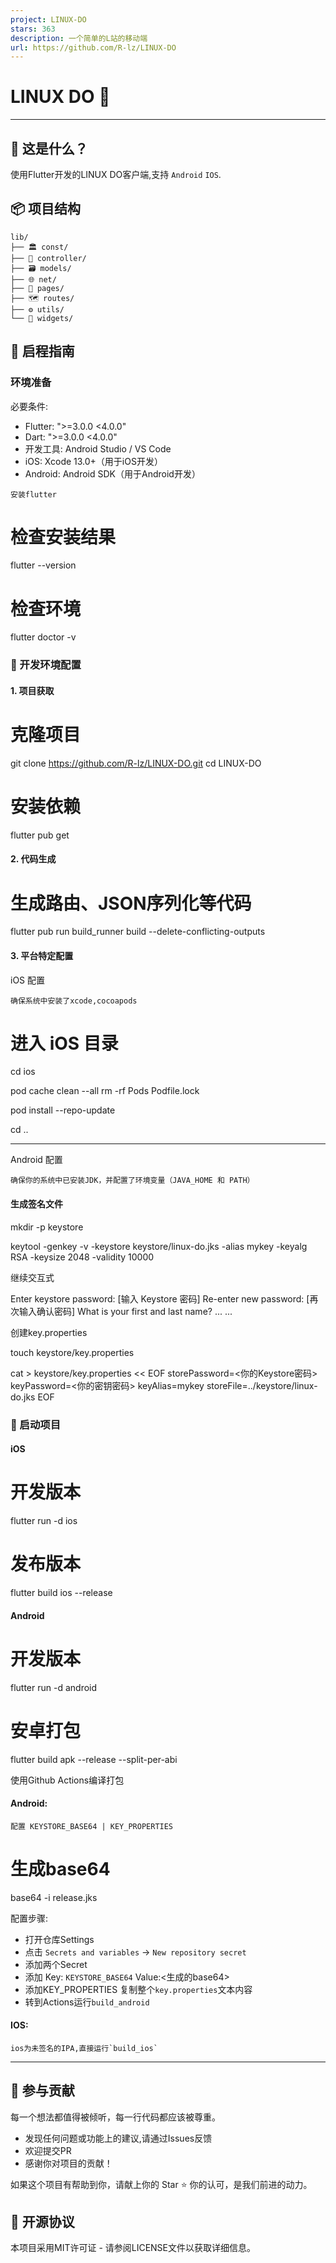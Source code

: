 ```yaml
---
project: LINUX-DO
stars: 363
description: 一个简单的L站的移动端
url: https://github.com/R-lz/LINUX-DO
---
```


LINUX DO 🐧
===========

* * *

🌟 这是什么？
--------

使用Flutter开发的LINUX DO客户端,支持 `Android` `IOS`.

📦 项目结构
-------

```
lib/
├── 🏛 const/          
├── 🧠 controller/      
├── 🗃 models/         
├── 🌐 net/          
├── 📱 pages/        
├── 🗺 routes/       
├── ⚙️ utils/         
└── 🎨 widgets/       
```

🚀 启程指南
-------

### 环境准备

必要条件:
  - Flutter: "\>=3.0.0 <4.0.0"
  - Dart: "\>=3.0.0 <4.0.0"
  - 开发工具: Android Studio / VS Code
  - iOS: Xcode 13.0+（用于iOS开发）
  - Android: Android SDK（用于Android开发）

```
安装flutter
```

# 检查安装结果
flutter --version

# 检查环境
flutter doctor -v

### 🎯 开发环境配置

#### 1\. 项目获取

# 克隆项目
git clone https://github.com/R-lz/LINUX-DO.git
cd LINUX-DO

# 安装依赖
flutter pub get

#### 2\. 代码生成

# 生成路由、JSON序列化等代码
flutter pub run build\_runner build --delete-conflicting-outputs

#### 3\. 平台特定配置

iOS 配置  

```
确保系统中安装了xcode,cocoapods
```

# 进入 iOS 目录
cd ios

pod cache clean --all
rm -rf Pods Podfile.lock

pod install --repo-update

cd ..

* * *

Android 配置  

```
确保你的系统中已安装JDK，并配置了环境变量（JAVA_HOME 和 PATH）
```

#### 生成签名文件

mkdir -p keystore

keytool -genkey -v -keystore keystore/linux-do.jks -alias mykey -keyalg RSA -keysize 2048 -validity 10000

继续交互式

Enter keystore password:  \[输入 Keystore 密码\]
Re-enter new password:   \[再次输入确认密码\]
What is your first and last name? 
... ...

创建key.properties

touch keystore/key.properties

cat \> keystore/key.properties << EOF
storePassword=<你的Keystore密码>
keyPassword=<你的密钥密码>
keyAlias=mykey
storeFile=../keystore/linux-do.jks
EOF

### 🚀 启动项目

#### iOS

# 开发版本
flutter run -d ios

# 发布版本
flutter build ios --release

#### Android

# 开发版本
flutter run -d android

# 安卓打包
flutter build apk --release --split-per-abi

使用Github Actions编译打包

#### Android:

```
配置 KEYSTORE_BASE64 | KEY_PROPERTIES
```

# 生成base64
base64 -i release.jks

配置步骤:

-   打开仓库Settings
-   点击 `Secrets and variables` -> `New repository secret`
-   添加两个Secret
-   添加 Key: `KEYSTORE_BASE64` Value:<生成的base64>
-   添加KEY\_PROPERTIES 复制整个`key.properties`文本内容
-   转到Actions运行`build_android`

#### IOS:

```
ios为未签名的IPA,直接运行`build_ios`
```

* * *

🤝 参与贡献
-------

每一个想法都值得被倾听，每一行代码都应该被尊重。

-   发现任何问题或功能上的建议,请通过Issues反馈
-   欢迎提交PR
-   感谢你对项目的贡献！

如果这个项目有帮助到你，请献上你的 Star ⭐️ 你的认可，是我们前进的动力。

📜 开源协议
-------

本项目采用MIT许可证 - 请参阅LICENSE文件以获取详细信息。
